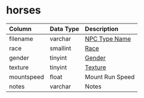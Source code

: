 # horses

| Column | Data Type | Description |
| :--- | :--- | :--- |
| filename | varchar | [NPC Type Name](../npcs/npc_types.md) |
| race | smallint | [Race](https://eqemu.gitbook.io/server/categories/reference-lists/race-list) |
| gender | tinyint | [Gender](https://eqemu.gitbook.io/server/categories/reference-lists/genders) |
| texture | tinyint | [Texture](https://eqemu.gitbook.io/server/categories/reference-lists/textures) |
| mountspeed | float | Mount Run Speed |
| notes | varchar | Notes |

